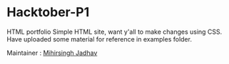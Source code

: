 # Hacktober-P1
HTML portfolio
Simple HTML site, want y'all to make changes using CSS. Have uploaded some material for reference in examples folder.



Maintainer : 
[Mihirsingh Jadhav](https://github.com/bropancakes)
